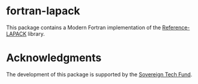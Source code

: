 # fortran-lapack
This package contains a Modern Fortran implementation of the [Reference-LAPACK](http://github.com/reference-LAPACK) library.

# Acknowledgments
The development of this package is supported by the [Sovereign Tech Fund](https://www.sovereigntechfund.de).
